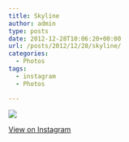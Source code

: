 ```yaml
---
title: Skyline
author: admin
type: posts
date: 2012-12-28T10:06:20+00:00
url: /posts/2012/12/28/skyline/
categories:
  - Photos
tags:
  - instagram
  - Photos

---
```

![][1]

<p class="view-instagram">
  <a href="http://instagr.am/p/TxrceMKlg3/">View on Instagram</a>
</p>

 [1]: http://lobban.org/wordpress//HLIC/84738114a32f267518b100b87f4091ed.jpg